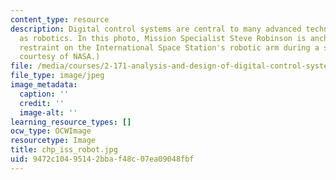 ```yaml
---
content_type: resource
description: Digital control systems are central to many advanced technologies such
  as robotics. In this photo, Mission Specialist Steve Robinson is anchored to a foot
  restraint on the International Space Station's robotic arm during a spacewalk. (Photo
  courtesy of NASA.)
file: /media/courses/2-171-analysis-and-design-of-digital-control-systems-fall-2006/9472c10495142bbaf48c07ea09048fbf_chp_iss_robot.jpg
file_type: image/jpeg
image_metadata:
  caption: ''
  credit: ''
  image-alt: ''
learning_resource_types: []
ocw_type: OCWImage
resourcetype: Image
title: chp_iss_robot.jpg
uid: 9472c104-9514-2bba-f48c-07ea09048fbf
---
```

